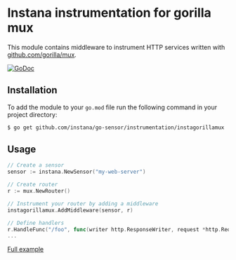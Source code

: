 Instana instrumentation for gorilla mux
=============================================

This module contains middleware to instrument HTTP services written with [github.com/gorilla/mux](https://github.com/gorilla/mux).

[![GoDoc](https://img.shields.io/static/v1?label=godoc&message=reference&color=blue)][godoc]


Installation
------------

To add the module to your `go.mod` file run the following command in your project directory:

```bash
$ go get github.com/instana/go-sensor/instrumentation/instagorillamux
```

Usage
-----

```go
// Create a sensor
sensor := instana.NewSensor("my-web-server")

// Create router
r := mux.NewRouter()

// Instrument your router by adding a middleware
instagorillamux.AddMiddleware(sensor, r)

// Define handlers
r.HandleFunc("/foo", func(writer http.ResponseWriter, request *http.Request) {})
...
```
[Full example][fullExample]



[godoc]: https://pkg.go.dev/github.com/instana/go-sensor/instrumentation/instagorillamux
[fullExample]: https://github.com/instana/go-sensor/blob/master/example/gorillamux/main.go
